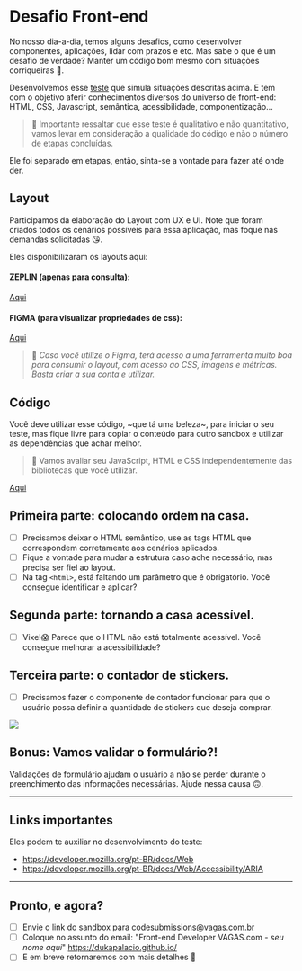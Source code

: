 # Desafio Front-end

No nosso dia-a-dia, temos alguns desafios, como desenvolver componentes, aplicações, lidar com prazos e etc. Mas sabe o que é um desafio de verdade? Manter um código bom mesmo com situações corriqueiras 💩. 

Desenvolvemos esse [teste](https://codesandbox.io/s/frontend-dchtk) que simula situações descritas acima. E tem com o objetivo aferir conhecimentos diversos do universo de front-end: HTML, CSS, Javascript, semântica, acessibilidade, componentização…

> 📙 Importante ressaltar que esse teste é qualitativo e não quantitativo,
vamos levar em consideração a qualidade do código e não o número de
etapas concluídas.

Ele foi separado em etapas, então, sinta-se a vontade para fazer até onde der.

## Layout
Participamos da elaboração do Layout com UX e UI. Note que foram criados todos os cenários possíveis para essa aplicação, mas foque nas demandas solicitadas 😘.

Eles disponibilizaram os layouts aqui:

#### ZEPLIN (apenas para consulta):
[Aqui](https://scene.zeplin.io/project/5c800a66fd01aebc6079baf9)

#### FIGMA (para visualizar propriedades de css):
[Aqui](https://www.figma.com/file/Ly86lgfa2qYMB1mV1FYpLEQT/frontend-test?node-id=0%3A2)

> 📙 _Caso você utilize o Figma, terá acesso a uma ferramenta muito boa para consumir o layout, com acesso ao CSS, imagens e métricas. Basta criar a sua conta e utilizar._

## Código
Você deve utilizar esse código, ~que tá uma beleza~, para iniciar o seu teste, mas fique livre para copiar o conteúdo para outro sandbox e utilizar as dependências que achar melhor. 

> 📙 Vamos avaliar seu JavaScript, HTML e CSS independentemente das bibliotecas que você utilizar.

[Aqui](https://codesandbox.io/s/frontend-dchtk)

## Primeira parte: colocando ordem na casa.
- [ ] Precisamos deixar o HTML semântico, use as tags HTML que correspondem corretamente aos cenários aplicados.
- [ ] Fique a vontade para mudar a estrutura caso ache necessário, mas precisa ser fiel ao layout.
- [ ] Na tag `<html>`, está faltando um parâmetro que é obrigatório. Você consegue identificar e aplicar?

## Segunda parte: tornando a casa acessível.
- [ ] Vixe!😱 Parece que o HTML não está totalmente acessível. Você consegue melhorar a acessibilidade?

## Terceira parte: o contador de stickers.
- [ ] Precisamos fazer o componente de contador funcionar para que o usuário possa definir a quantidade de stickers que deseja comprar. 

![](contador.gif)

## Bonus: Vamos validar o formulário?!
Validações de formulário ajudam o usuário a não se perder durante o preenchimento das informações  necessárias. Ajude  nessa causa 🙃.

----


## Links importantes
Eles podem te auxiliar no desenvolvimento do teste:

- https://developer.mozilla.org/pt-BR/docs/Web
- https://developer.mozilla.org/pt-BR/docs/Web/Accessibility/ARIA

----


## Pronto, e agora?
- [ ] Envie o link do sandbox para [codesubmissions@vagas.com.br](codesubmissions@vagas.com.br) 
- [ ] Coloque no assunto do email: "Front-end Developer VAGAS.com - *seu nome aqui*" https://dukapalacio.github.io/
- [ ] E em breve retornaremos com mais detalhes :blue_heart:
